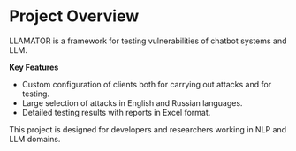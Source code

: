 # Project Overview

LLAMATOR is a framework for testing vulnerabilities of chatbot systems and LLM.

**Key Features**
- Custom configuration of clients both for carrying out attacks and for testing.
- Large selection of attacks in English and Russian languages.
- Detailed testing results with reports in Excel format.

This project is designed for developers and researchers working in NLP and LLM domains.